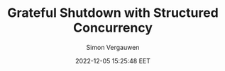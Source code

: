 ---
link: "https://www.youtube.com/watch?v=A69_t_oEP_E"
title: "Grateful Shutdown with Structured Concurrency"
image: "https://i.ytimg.com/vi/A69_t_oEP_E/maxresdefault.jpg?sqp=-oaymwEmCIAKENAF8quKqQMa8AEB-AH-CYAC0AWKAgwIABABGHwgFCh_MA8=&rs=AOn4CLCJTX8A3S7OskeVWI5AW5DcDKgC-A"
author: "Simon Vergauwen"
date: 2022-12-05 15:25:48 EET
tags: 
  - Programming
  - FP
  - Kotlin
  - Concurrency
  - YouTube
  - Video
social_description: >
  `Resource`, `SuspendApp` have been championed in Scala's Cats-Effect. It's great to see them in Kotlin.
---